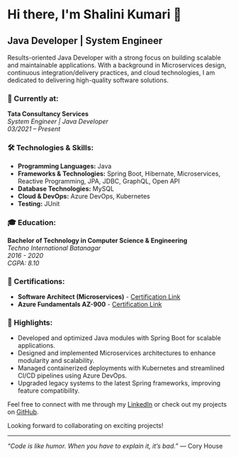 # Hi there, I'm Shalini Kumari 👋

## Java Developer | System Engineer

Results-oriented Java Developer with a strong focus on building scalable and maintainable applications. With a background in Microservices design, continuous integration/delivery practices, and cloud technologies, I am dedicated to delivering high-quality software solutions.

### 💼 Currently at:
**Tata Consultancy Services**  
*System Engineer | Java Developer*  
*03/2021 – Present*

### 🛠️ Technologies & Skills:
- **Programming Languages:** Java
- **Frameworks & Technologies:** Spring Boot, Hibernate, Microservices, Reactive Programming, JPA, JDBC, GraphQL, Open API
- **Database Technologies:** MySQL
- **Cloud & DevOps:** Azure DevOps, Kubernetes
- **Testing:** JUnit

### 🎓 Education:
**Bachelor of Technology in Computer Science & Engineering**  
*Techno International Batanagar*  
*2016 - 2020*  
*CGPA: 8.10*

### 📜 Certifications:
- **Software Architect (Microservices)** - [Certification Link](#)
- **Azure Fundamentals AZ-900** - [Certification Link](#)

### 🔧 Highlights:
- Developed and optimized Java modules with Spring Boot for scalable applications.
- Designed and implemented Microservices architectures to enhance modularity and scalability.
- Managed containerized deployments with Kubernetes and streamlined CI/CD pipelines using Azure DevOps.
- Upgraded legacy systems to the latest Spring frameworks, improving feature compatibility.

Feel free to connect with me through my [LinkedIn](https://www.linkedin.com/in/shalini-mishra99) or check out my projects on [GitHub](https://github.com/ShaliniCodeHub).

Looking forward to collaborating on exciting projects!

---

*“Code is like humor. When you have to explain it, it’s bad.”* — Cory House
